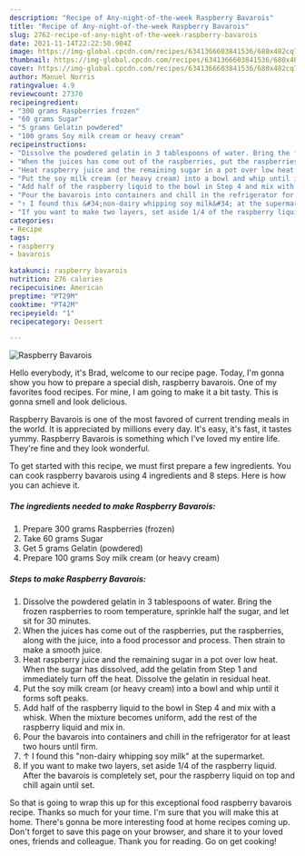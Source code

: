 ```yaml
---
description: "Recipe of Any-night-of-the-week Raspberry Bavarois"
title: "Recipe of Any-night-of-the-week Raspberry Bavarois"
slug: 2762-recipe-of-any-night-of-the-week-raspberry-bavarois
date: 2021-11-14T22:22:50.904Z
image: https://img-global.cpcdn.com/recipes/6341366603841536/680x482cq70/raspberry-bavarois-recipe-main-photo.jpg
thumbnail: https://img-global.cpcdn.com/recipes/6341366603841536/680x482cq70/raspberry-bavarois-recipe-main-photo.jpg
cover: https://img-global.cpcdn.com/recipes/6341366603841536/680x482cq70/raspberry-bavarois-recipe-main-photo.jpg
author: Manuel Norris
ratingvalue: 4.9
reviewcount: 27370
recipeingredient:
- "300 grams Raspberries frozen"
- "60 grams Sugar"
- "5 grams Gelatin powdered"
- "100 grams Soy milk cream or heavy cream"
recipeinstructions:
- "Dissolve the powdered gelatin in 3 tablespoons of water. Bring the frozen raspberries to room temperature, sprinkle half the sugar, and let sit for 30 minutes."
- "When the juices has come out of the raspberries, put the raspberries, along with the juice, into a food processor and process. Then strain to make a smooth juice."
- "Heat raspberry juice and the remaining sugar in a pot over low heat. When the sugar has dissolved, add the gelatin from Step 1 and immediately turn off the heat. Dissolve the gelatin in residual heat."
- "Put the soy milk cream (or heavy cream) into a bowl and whip until it forms soft peaks."
- "Add half of the raspberry liquid to the bowl in Step 4 and mix with a whisk. When the mixture becomes uniform, add the rest of the raspberry liquid and mix in."
- "Pour the bavarois into containers and chill in the refrigerator for at least two hours until firm."
- "↑ I found this &#34;non-dairy whipping soy milk&#34; at the supermarket."
- "If you want to make two layers, set aside 1/4 of the raspberry liquid. After the bavarois is completely set, pour the raspberry liquid on top and chill again until set."
categories:
- Recipe
tags:
- raspberry
- bavarois

katakunci: raspberry bavarois 
nutrition: 276 calories
recipecuisine: American
preptime: "PT29M"
cooktime: "PT42M"
recipeyield: "1"
recipecategory: Dessert

---
```



![Raspberry Bavarois](https://img-global.cpcdn.com/recipes/6341366603841536/680x482cq70/raspberry-bavarois-recipe-main-photo.jpg)

Hello everybody, it's Brad, welcome to our recipe page. Today, I'm gonna show you how to prepare a special dish, raspberry bavarois. One of my favorites food recipes. For mine, I am going to make it a bit tasty. This is gonna smell and look delicious.



Raspberry Bavarois is one of the most favored of current trending meals in the world. It is appreciated by millions every day. It's easy, it's fast, it tastes yummy. Raspberry Bavarois is something which I've loved my entire life. They're fine and they look wonderful.


To get started with this recipe, we must first prepare a few ingredients. You can cook raspberry bavarois using 4 ingredients and 8 steps. Here is how you can achieve it.

<!--inarticleads1-->

##### The ingredients needed to make Raspberry Bavarois:

1. Prepare 300 grams Raspberries (frozen)
1. Take 60 grams Sugar
1. Get 5 grams Gelatin (powdered)
1. Prepare 100 grams Soy milk cream (or heavy cream)




<!--inarticleads2-->

##### Steps to make Raspberry Bavarois:

1. Dissolve the powdered gelatin in 3 tablespoons of water. Bring the frozen raspberries to room temperature, sprinkle half the sugar, and let sit for 30 minutes.
1. When the juices has come out of the raspberries, put the raspberries, along with the juice, into a food processor and process. Then strain to make a smooth juice.
1. Heat raspberry juice and the remaining sugar in a pot over low heat. When the sugar has dissolved, add the gelatin from Step 1 and immediately turn off the heat. Dissolve the gelatin in residual heat.
1. Put the soy milk cream (or heavy cream) into a bowl and whip until it forms soft peaks.
1. Add half of the raspberry liquid to the bowl in Step 4 and mix with a whisk. When the mixture becomes uniform, add the rest of the raspberry liquid and mix in.
1. Pour the bavarois into containers and chill in the refrigerator for at least two hours until firm.
1. ↑ I found this &#34;non-dairy whipping soy milk&#34; at the supermarket.
1. If you want to make two layers, set aside 1/4 of the raspberry liquid. After the bavarois is completely set, pour the raspberry liquid on top and chill again until set.




So that is going to wrap this up for this exceptional food raspberry bavarois recipe. Thanks so much for your time. I'm sure that you will make this at home. There's gonna be more interesting food at home recipes coming up. Don't forget to save this page on your browser, and share it to your loved ones, friends and colleague. Thank you for reading. Go on get cooking!
